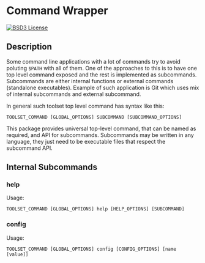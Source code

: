 # Command Wrapper

[![BSD3 License](http://img.shields.io/badge/license-BSD3-brightgreen.svg)][tl;dr Legal: BSD3]


## Description

Some command line applications with a lot of commands try to avoid poluting
`$PATH` with all of them. One of the approaches to this is to have one top
level command exposed and the rest is implemented as subcommands. Subcommands
are either internal functions or external commands (standalone executables).
Example of such application is Git which uses mix of internal subcommands and
external subcommand.

In general such toolset top level command has syntax like this:

    TOOLSET_COMMAND [GLOBAL_OPTIONS] SUBCOMMAND [SUBCOMMAND_OPTIONS]

This package provides universal top-level command, that can be named as
required, and API for subcommands. Subcommands may be written in any language,
they just need to be executable files that respect the subcommand API.


## Internal Subcommands


### help

Usage:

    TOOLSET_COMMAND [GLOBAL_OPTIONS] help [HELP_OPTIONS] [SUBCOMMAND]


### config

Usage:

    TOOLSET_COMMAND [GLOBAL_OPTIONS] config [CONFIG_OPTIONS] [name [value]]



[tl;dr Legal: BSD3]:
  https://tldrlegal.com/license/bsd-3-clause-license-%28revised%29
  "BSD 3-Clause License (Revised)"
